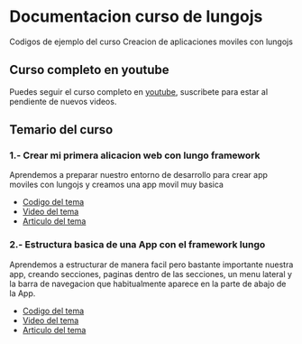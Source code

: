 Documentacion curso de lungojs
=============

Codigos de ejemplo del curso Creacion de aplicaciones moviles con lungojs

<h2>Curso completo en youtube</h2>

<p>Puedes seguir el curso completo en <a href="https://www.youtube.com/playlist?list=PLMDLYpoZkTxOwwtFTpE3STZqpq7drDKe5">youtube</a>, suscribete para estar al pendiente de nuevos videos.</p>

<h2>Temario del curso</h2>
<h3>1.- Crear mi primera alicacion web con lungo framework</h3>
<p>Aprendemos a preparar nuestro entorno de desarrollo para crear app moviles con lungojs y creamos una app movil muy basica</p>
<ul>
	<li><a href="https://github.com/programacionazteca/curso_lungojs/tree/master/Crear_mi_primera_alicacion_web_con_lungo_framework">Codigo del tema</a></li>
	<li><a href="https://www.youtube.com/watch?v=Swd6bFqpGDE">Video del tema</li>
	<li a href="http://azteca.programandowebs.com/moviles/crear-mi-primera-app-movil-con-lungo-framework/589/">Articulo del tema</a></li>
</ul>
<h3>2.- Estructura basica de una App con el framework lungo</h3>
<p>Aprendemos a estructurar de manera facil pero bastante importante nuestra app, creando secciones, paginas dentro de las secciones, un menu lateral y la barra de navegacion que habitualmente aparece en la parte de abajo de la App.</p>
<ul>
	<li><a href="https://github.com/programacionazteca/curso_lungojs/tree/master/Estructura_de_una_aplicaion_movil_con_lungo">Codigo del tema</a></li>
	<li><a href="https://www.youtube.com/watch?v=kkoMoVsAaOE">Video del tema</li>
	<li a href="http://azteca.programandowebs.com/Programacion/estructura-de-una-aplicacion-movil-con-lungojs/591/">Articulo del tema</a></li>
</ul>